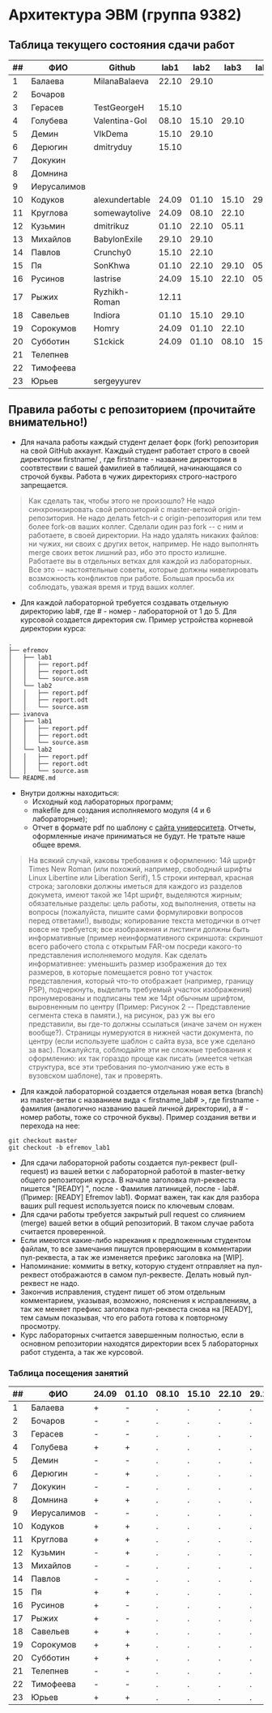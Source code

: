 # Архитектура  ЭВМ (группа 9382)

## Таблица текущего состояния сдачи работ

| ##   | ФИО          | Github              | lab1  | lab2  | lab3  | lab4  | lab5  | lab6  | Итог |
| ---- | ------------ | ------------------- | ----- | ----- | ----- | ----- | ----- | ----- | ---- |
| 1    |  Балаева     | MilanaBalaeva       | 22.10 | 29.10 |       |       |       |       |      |
| 2    |  Бочаров     |                     |       |       |       |       |       |       |      |
| 3    |  Герасев     | TestGeorgeH         | 15.10 |       |       |       |       |       |      |
| 4    |  Голубева    | Valentina-Gol       | 08.10 | 15.10 | 29.10 |       |       |       |      |
| 5    |  Демин       | VIkDema             | 15.10 | 29.10 |       |       |       |       |      |
| 6    |  Дерюгин     | dmitryduy           | 15.10 |       |       |       |       |       |      |
| 7    |  Докукин     |                     |       |       |       |       |       |       |      |
| 8    |  Домнина     |                     |       |       |       |       |       |       |      |
| 9    |  Иерусалимов |                     |       |       |       |       |       |       |      |
| 10   |  Кодуков     | alexundertable      | 24.09 | 01.10 | 15.10 | 29.10 | 12.11 |       |      |
| 11   |  Круглова    | somewaytolive       | 24.09 | 08.10 | 22.10 |       |       |       |      |
| 12   |  Кузьмин     | dmitrikuz           | 01.10 | 22.10 | 05.11 |       |       |       |      |
| 13   |  Михайлов    | BabylonExile        | 29.10 | 29.10 |       |       |       |       |      |
| 14   |  Павлов      | Crunchy0            | 15.10 | 22.10 |       |       |       |       |      |
| 15   |  Пя          | SonKhwa             | 01.10 | 22.10 | 29.10 | 05.11 | 12.11 |       |      |
| 16   |  Русинов     | lastrise            | 24.09 | 15.10 | 22.10 | 05.11 |       |       |      |
| 17   |  Рыжих       | Ryzhikh-Roman       | 12.11 |       |       |       |       |       |      |
| 18   |  Савельев    | Indiora             | 01.10 | 15.10 | 29.10 |       |       |       |      |
| 19   |  Сорокумов   | Homry               | 24.09 | 01.10 | 22.10 |       |       |       |      |
| 20   |  Субботин    | S1ckick             | 24.09 | 01.10 | 08.10 | 15.10 | 22.10 | 29.10 | +0   |
| 21   |  Телепнев    |                     |       |       |       |       |       |       |      |
| 22   |  Тимофеева   |                     |       |       |       |       |       |       |      |
| 23   |  Юрьев       | sergeyyurev         |       |       |       |       |       |       |      |

## Правила работы с репозиторием (прочитайте внимательно!)

 - Для начала работы каждый студент делает форк (fork) репозитория на свой GitHub аккаунт.
Каждый студент работает строго в своей директории firstname/ , где firstname - название директории в соотвтествии с вашей фамилией в таблицей, начинающаяся со строчой буквы. Работа в чужих директориях строго-настрого запрещается.

> Как сделать так, чтобы этого не произошло? Не надо синхронизировать свой репозиторий с master-веткой origin-репозитория. Не надо делать fetch-и с origin-репозитория или тем более fork-ов ваших коллег. Сделали один раз fork -- с ним и работаете, в своей директории. На надо удалять никаких файлов: ни чужих, ни своих с других веток, например. Не надо выполнять merge своих веток лишний раз, ибо это просто излишне. Работаете вы в отдельных ветках для каждой из лабораторных. Все это -- настоятельные советы, которые должны нивелировать возможность конфликтов при работе. Большая просьба их соблюдать, уважая время и труд ваших коллег.

- Для каждой лабораторной требуется создавать отдельную директорию lab#, где # - номер - лабораторной от 1 до 5.  Для курсовой создается директория cw. Пример устройства корневой директории курса:

```
.
├── efremov
│   ├── lab1
│   │   ├── report.pdf
│   │   ├── report.odt
│   │   └── source.asm
│   └── lab2
│   │   ├── report.pdf
│   │   ├── report.odt
│   │   └── source.asm
├── ivanova
│   ├── lab1
│   │   ├── report.pdf
│   │   ├── report.odt
│   │   └── source.asm
│   └── lab2
│   │   ├── report.pdf
│   │   ├── report.odt
│   │   └── source.asm
└── README.md
```

- Внутри должны находиться:
    - Исходный код лабораторных программ;
    - makefile для создания исполняемого модуля (4 и 6 лабораторные);
    - Отчет в формате pdf по шаблону с [сайта университета](https://etu.ru/ru/studentam/dokumenty-dlya-ucheby/). Отчеты, оформленные иначе приниматься не будут. Не тратьте наше общее время.

> На всякий случай, каковы требования к оформлению: 14й шрифт Times New Roman (или похожий, например, свободный шрифты Linux Libertine или Liberation Serif), 1.5 строки интервал, красная строка; заголовки должны иметься для каждого из разделов докумета, имеют такой же 14pt шрифт, выделяются жирным; обязательные разделы: цель работы, ход выполнения, ответы на вопросы (пожалуйста, пишите сами формулировки вопросов перед ответами!), выводы; копирование текста методички в отчет вовсе не требуется; все изображения и листинги должны быть информативные (пример неинформативного скриншота: скриншот всего рабочего стола с открытым FAR-ом посреди какого-то представления исполняемого модуля. Как сделать информативнее: уменьшить размер изображения до тех размеров, в которые помещается ровно тот участок представления, который что-то отображает (например, границу PSP), подчеркнуть, выделить требуемый участок изображения) пронумерованы и подписаны тем же 14pt обычным шрифтом, выровненным по центру (Пример: Рисунок 2 -- Представление сегмента стека в памяти.), на рисунок, раз уж вы его представили, вы где-то должны ссылаться (иначе зачем он нужен вообще?). Страницы нумеруются в нижней части документа, по центру (если используете шаблон с сайта вуза, все уже сделано за вас). Пожалуйста, соблюдайте эти не сложные требования к оформлению: их так гораздо проще как писать (имеется четкая структура, все эти требования по-умолчанию уже есть в вузовском шаблоне), так и проверять.

- Для каждой лабораторной создается отдельная новая ветка (branch) из master-ветви с названием вида < firstname_lab# >, где firstname - фамилия (аналогично названию вашей личной директории), а # - номер работы, тоже со строчной буквы). Пример создания ветви и перехода на нее:
```
git checkout master
git checkout -b efremov_lab1
```
- Для сдачи лабораторной работы создается пул-реквест (pull-request) из вашей ветки с лабораторной работой в master-ветку общего репозитория курса. В начале заголовка пул-реквеста пишется "[READY] ", после - Фамилия латиницей, после - lab#. (Пример: [READY] Efremov lab1). Формат важен, так как для разбора ваших pull request используется поиск по ключевым словам.
- Для сдачи работы требуется закрытый pull request со слиянием (merge) вашей ветки в общий репозиторий. В таком случае работа считается проверенной.
- Если имеются какие-либо нарекания к предложенным студентом файлам, то все замечания пишутся проверяющим в комментарии пул-реквеста, а так же изменяется префикс заголовка на [WIP].
- Напоминание: коммиты в ветку, которую студент отправляет на пул-реквест отображаются в самом пул-реквесте. Делать новый пул-реквест не надо.
- Закончив исправления, студент пишет об этом отдельным комментарием, указывая, возможно, пояснения к исправлениям, а так же меняет префикс заголовка пул-реквеста снова на [READY], тем самым показывая, что его работа готова к повторному просмотру.
- Курс лабораторных считается завершенным полностью, если в основном репозитории находятся директории всех 5 лабораторных работ студента, а так же курсовой.

### Таблица посещения занятий

| ##   | ФИО          | 24.09 | 01.10 | 08.10 | 15.10 | 22.10 | 29.10 | 05.11 | 12.11 | 19.11 | 26.11 | 03.12 | 10.12 | 17.12 | 24.12 | 31.12 |
| ---- | ------------ | ----- | ----- | ----- | ----- | ----- | ----- | ----- | ----- | ----- | ----- | ----- | ----- | ----- | ----- | ----- |
| 1    |  Балаева     |   +   |   -   |   .   |   .   |   .   |   .   |   .   |   .   |   .   |   .   |   .   |   .   |   .   |   .   |   .   |
| 2    |  Бочаров     |   -   |   -   |   .   |   .   |   .   |   .   |   .   |   .   |   .   |   .   |   .   |   .   |   .   |   .   |   .   |
| 3    |  Герасев     |   -   |   -   |   .   |   .   |   .   |   .   |   .   |   .   |   .   |   .   |   .   |   .   |   .   |   .   |   .   |
| 4    |  Голубева    |   +   |   +   |   .   |   .   |   .   |   .   |   .   |   .   |   .   |   .   |   .   |   .   |   .   |   .   |   .   |
| 5    |  Демин       |   -   |   -   |   .   |   .   |   .   |   .   |   .   |   .   |   .   |   .   |   .   |   .   |   .   |   .   |   .   |
| 6    |  Дерюгин     |   -   |   +   |   .   |   .   |   .   |   .   |   .   |   .   |   .   |   .   |   .   |   .   |   .   |   .   |   .   |
| 7    |  Докукин     |   -   |   -   |   .   |   .   |   .   |   .   |   .   |   .   |   .   |   .   |   .   |   .   |   .   |   .   |   .   |
| 8    |  Домнина     |   +   |   +   |   .   |   .   |   .   |   .   |   .   |   .   |   .   |   .   |   .   |   .   |   .   |   .   |   .   |
| 9    |  Иерусалимов |   -   |   -   |   .   |   .   |   .   |   .   |   .   |   .   |   .   |   .   |   .   |   .   |   .   |   .   |   .   |
| 10   |  Кодуков     |   +   |   +   |   .   |   .   |   .   |   .   |   .   |   .   |   .   |   .   |   .   |   .   |   .   |   .   |   .   |
| 11   |  Круглова    |   +   |   +   |   .   |   .   |   .   |   .   |   .   |   .   |   .   |   .   |   .   |   .   |   .   |   .   |   .   |
| 12   |  Кузьмин     |   -   |   +   |   .   |   .   |   .   |   .   |   .   |   .   |   .   |   .   |   .   |   .   |   .   |   .   |   .   |
| 13   |  Михайлов    |   -   |   -   |   .   |   .   |   .   |   .   |   .   |   .   |   .   |   .   |   .   |   .   |   .   |   .   |   .   |
| 14   |  Павлов      |   -   |   -   |   .   |   .   |   .   |   .   |   .   |   .   |   .   |   .   |   .   |   .   |   .   |   .   |   .   |
| 15   |  Пя          |   +   |   +   |   .   |   .   |   .   |   .   |   .   |   .   |   .   |   .   |   .   |   .   |   .   |   .   |   .   |
| 16   |  Русинов     |   +   |   -   |   .   |   .   |   .   |   .   |   .   |   .   |   .   |   .   |   .   |   .   |   .   |   .   |   .   |
| 17   |  Рыжих       |   +   |   -   |   .   |   .   |   .   |   .   |   .   |   .   |   .   |   .   |   .   |   .   |   .   |   .   |   .   |
| 18   |  Савельев    |   +   |   +   |   .   |   .   |   .   |   .   |   .   |   .   |   .   |   .   |   .   |   .   |   .   |   .   |   .   |
| 19   |  Сорокумов   |   +   |   +   |   .   |   .   |   .   |   .   |   .   |   .   |   .   |   .   |   .   |   .   |   .   |   .   |   .   |
| 20   |  Субботин    |   +   |   +   |   .   |   .   |   .   |   .   |   .   |   .   |   .   |   .   |   .   |   .   |   .   |   .   |   .   |
| 21   |  Телепнев    |   -   |   -   |   .   |   .   |   .   |   .   |   .   |   .   |   .   |   .   |   .   |   .   |   .   |   .   |   .   |
| 22   |  Тимофеева   |   -   |   -   |   .   |   .   |   .   |   .   |   .   |   .   |   .   |   .   |   .   |   .   |   .   |   .   |   .   |
| 23   |  Юрьев       |   +   |   +   |   .   |   .   |   .   |   .   |   .   |   .   |   .   |   .   |   .   |   .   |   .   |   .   |   .   |
